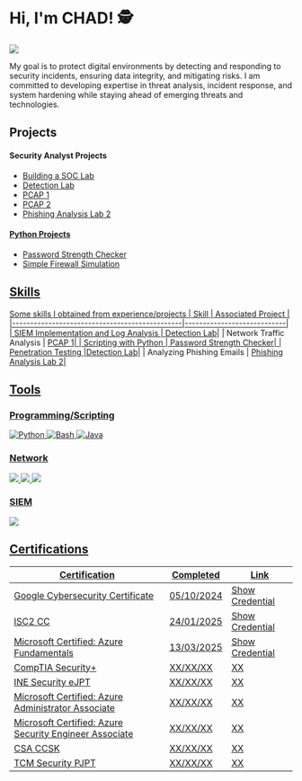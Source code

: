 # Hi, I'm CHAD! 🕵️
<a href="https://linkedin.com/in/chadjdmoore"><img src="https://img.shields.io/badge/-LinkedIn-0072b1?&style=for-the-badge&logo=linkedin&logoColor=white" /></a>

My goal is to protect digital environments by detecting and responding to security incidents, ensuring data integrity, and mitigating risks. I am committed to developing expertise in threat analysis, incident response, and system hardening while staying ahead of emerging threats and technologies.

## Projects 
#### Security Analyst Projects
- <a href="https://github.com/ChadJDMoore/Building-a-SOC-Lab-at-Home">Building a SOC Lab
- <a href="https://github.com/ChadJDMoore/Detection-Lab">Detection Lab
- <a href="https://github.com/ChadJDMoore/PCAP-1">PCAP 1
- <a href="https://github.com/ChadJDMoore/PCAP-2">PCAP 2
- <a href="https://github.com/ChadJDMoore/Phishing-Analysis-Lab-2">Phishing Analysis Lab 2

#### Python Projects 
- <a href="https://github.com/ChadJDMoore/Password-Strength-Checker">Password Strength Checker
- <a href="https://github.com/ChadJDMoore/Simple-Firewall-Simulation">Simple Firewall Simulation
  

## Skills

Some skills I obtained from experience/projects
| Skill                                         | Associated Project         |
|-----------------------------------------------|----------------------------|
| SIEM Implementation and Log Analysis          | <a href="https://github.com/ChadJDMoore/Detection-Lab">Detection Lab</a>|
| Network Traffic Analysis                      | <a href="https://github.com/ChadJDMoore/PCAP-1">PCAP 1|
| Scripting with Python                         | <a href="https://github.com/ChadJDMoore/Password-Strength-Checker">Password Strength Checker|
| Penetration Testing                           |<a href="https://github.com/ChadJDMoore/Detection-Lab">Detection Lab</a>|
| Analyzing Phishing Emails                     | <a href="https://github.com/ChadJDMoore/Phishing-Analysis-Lab-2">Phishing Analysis Lab 2|


## Tools 

### Programming/Scripting
<div>
    <img src="https://skillicons.dev/icons?i=python" alt="Python" />
    <img src="https://skillicons.dev/icons?i=bash" alt="Bash" />
    <img src="https://skillicons.dev/icons?i=java" alt="Java" />
</div>
    
### Network
<div>
    <img src="https://img.shields.io/badge/-Wireshark-1679A7?&style=for-the-badge&logo=Wireshark&logoColor=white" />
    <img src="https://img.shields.io/badge/-tcpdump-1E5F74?&style=for-the-badge&logo=tcpdump&logoColor=white" />
    <img src="https://img.shields.io/badge/-Suricata-EF3B2D?&style=for-the-badge&logo=Suricata&logoColor=white" />
</div>


### SIEM
<div>
   <img src="https://img.shields.io/badge/-Splunk-000000?&style=for-the-badge&logo=Splunk&logoColor=white" />
</div>

## Certifications

|     Certification     |               Completed               |     Link       |
| --------------------  | -------------------------------------- | ---------------| 
| Google Cybersecurity Certificate   |                05/10/2024                |     <a href="https://coursera.org/share/0bb0d13d07e7bf31c5f021f730230f95">Show Credential|
| ISC2 CC               |     24/01/2025                          | <a href="https://www.credly.com/badges/d0ef73d3-4950-42e3-8188-77a74a4d145e/public_url">Show Credential|
| Microsoft Certified: Azure Fundamentals       |   13/03/2025   |    <a href="https://learn.microsoft.com/api/credentials/share/en-us/ChadMoore-5088/E0FDA6B7E8ED20FC?sharingId=B2C0C9527E7C96B3">Show Credential|
| CompTIA Security+      |   XX/XX/XX   |    XX     |
| INE Security eJPT      |   XX/XX/XX   |    XX     |
| Microsoft Certified: Azure Administrator Associate   |   XX/XX/XX   |    XX     |
| Microsoft Certified: Azure Security Engineer Associate        |   XX/XX/XX   |    XX     |
| CSA CCSK    |   XX/XX/XX   |    XX     |
| TCM Security PJPT       |   XX/XX/XX   |    XX     |











